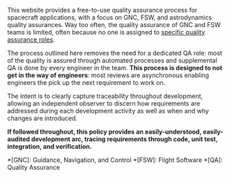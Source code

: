 This website provides a free-to-use quality assurance process for spacecraft applications, with a focus on GNC, FSW, and astrodynamics quality assurances. Way too often, the quality assurance of GNC and FSW teams is limited, often because no one is assigned to [specific quality assurance roles](/summary/roles/).

The process outlined here removes the need for a dedicated QA role: most of the quality is assured through automated processes and supplemental QA is done by every engineer in the team. **This process is designed to not get in the way of engineers**: most reviews are asynchronous enabling engineers the pick up the next requirement to work on.

The intent is to clearly capture traceability throughout development, allowing an independent observer to discern how requirements are addressed during each development activity as well as when and why changes are introduced.

**If followed throughout, this policy provides an easily-understood, easily-audited development arc, tracing requirements through code, unit test, integration, and verification.**
<!-- An example of an open-source project that follows this QA is nyx-space/nyx. -->

*[GNC]: Guidance, Navigation, and Control
*[FSW]: Flight Software
*[QA]: Quality Assurance